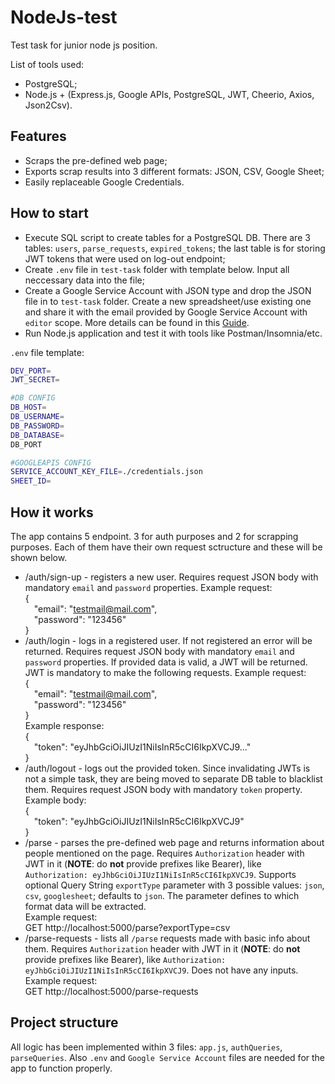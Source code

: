 # NodeJs-test

Test task for junior node js position.

List of tools used:

- PostgreSQL;
- Node.js + (Express.js, Google APIs, PostgreSQL, JWT, Cheerio, Axios, Json2Csv).

## Features

- Scraps the pre-defined web page;
- Exports scrap results into 3 different formats: JSON, CSV, Google Sheet;
- Easily replaceable Google Credentials.

## How to start
- Execute SQL script to create tables for a PostgreSQL DB. There are 3 tables: `users`, `parse_requests`, `expired_tokens`; the last table is for storing JWT tokens that were used on log-out endpoint;
- Create `.env` file in `test-task` folder with template below. Input all neccessary data into the file;
- Create a Google Service Account with JSON type and drop the JSON file in to `test-task` folder. Create a new spreadsheet/use existing one and share it with the email provided by Google Service Account with `editor` scope. More details can be found in this [Guide](https://medium.com/@shkim04/beginner-guide-on-google-sheet-api-for-node-js-4c0b533b071a).
- Run Node.js application and test it with tools like Postman/Insomnia/etc.

`.env` file template:
```sh
DEV_PORT=
JWT_SECRET=

#DB CONFIG
DB_HOST=
DB_USERNAME=
DB_PASSWORD=
DB_DATABASE=
DB_PORT

#GOOGLEAPIS CONFIG
SERVICE_ACCOUNT_KEY_FILE=./credentials.json
SHEET_ID=
```


## How it works

The app contains 5 endpoint. 3 for auth purposes and 2 for scrapping purposes. Each of them have their own request sctructure and these will be shown below.

- /auth/sign-up - registers a new user.
Requires request JSON body with mandatory `email` and `password` properties.
Example request:\
{\
&emsp;"email": "testmail@mail.com",\
&emsp;"password": "123456"\
}
- /auth/login - logs in a registered user. If not registered an error will be returned. Requires request JSON body with mandatory `email` and `password` properties. If provided data is valid, a JWT will be returned. JWT is mandatory to make the following requests.
Example request:\
{\
&emsp;"email": "testmail@mail.com",\
&emsp;"password": "123456"\
}\
Example response:\
{\
&emsp;"token": "eyJhbGciOiJIUzI1NiIsInR5cCI6IkpXVCJ9..."\
}
- /auth/logout - logs out the provided token. Since invalidating JWTs is not a simple task, they are being moved to separate DB table to blacklist them. Requires request JSON body with mandatory `token` property.
Example body:\
{\
&emsp;"token": "eyJhbGciOiJIUzI1NiIsInR5cCI6IkpXVCJ9"\
}
- /parse - parses the pre-defined web page and returns information about people mentioned on the page. Requires `Authorization` header with JWT in it (**NOTE**: do **not** provide prefixes like Bearer), like `Authorization: eyJhbGciOiJIUzI1NiIsInR5cCI6IkpXVCJ9`. Supports optional Query String `exportType` parameter with 3 possible values: `json`, `csv`, `googlesheet`; defaults to `json`. The parameter defines to which format data will be extracted.\
Example request:\
GET http://localhost:5000/parse?exportType=csv
- /parse-requests - lists all `/parse` requests made with basic info about them. Requires `Authorization` header with JWT in it (**NOTE**: do **not** provide prefixes like Bearer), like `Authorization: eyJhbGciOiJIUzI1NiIsInR5cCI6IkpXVCJ9`. Does not have any inputs.\
Example request:\
GET http://localhost:5000/parse-requests

## Project structure
All logic has been implemented within 3 files: `app.js`, `authQueries`, `parseQueries`. Also `.env` and `Google Service Account` files are needed for the app to function properly.